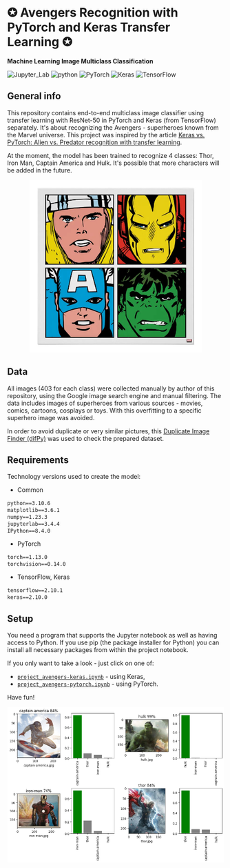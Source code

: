 # ✪ Avengers Recognition with PyTorch and Keras Transfer Learning ✪

**Machine Learning Image Multiclass Classification**

![Jupyter_Lab](https://img.shields.io/badge/-Jupyter%20Lab-blue)
![python](https://img.shields.io/badge/-Python-blueviolet) 
![PyTorch](https://img.shields.io/badge/-PyTorch-blue)
![Keras](https://img.shields.io/badge/-Keras-blueviolet) 
![TensorFlow](https://img.shields.io/badge/-TensorFlow-blue)

## General info
This repository contains end-to-end multiclass image classifier using transfer learning with ResNet-50 in PyTorch and Keras (from TensorFlow) separately. It's about recognizing the Avengers - superheroes known from the Marvel universe. This project was inspired by the article [Keras vs. PyTorch: Alien vs. Predator recognition with transfer learning](https://deepsense.ai/keras-vs-pytorch-avp-transfer-learning/).

At the moment, the model has been trained to recognize 4 classes: Thor, Iron Man, Captain America and Hulk. It's possible that more characters will be added in the future.

<p align="center">
<img alt='four-avengers' src="images/four_avengers.jpg" height="400" width="400">
</p>




## Data
All images (403 for each class) were collected manually by author of this repository, using the Google image search engine and manual filtering. The data includes images of superheroes from various sources - movies, comics, cartoons, cosplays or toys. With this overfitting to a specific superhero image was avoided.

In order to avoid duplicate or very similar pictures, this [Duplicate Image Finder (difPy)](https://github.com/elisemercury/Duplicate-Image-Finder) was used to check the prepared dataset.

## Requirements
Technology versions used to create the model:
* Common
```
python==3.10.6
matplotlib==3.6.1
numpy==1.23.3
jupyterlab==3.4.4
IPython==8.4.0
```
* PyTorch
```
torch==1.13.0
torchvision==0.14.0
```
* TensorFlow, Keras
```
tensorflow==2.10.1
keras==2.10.0
```



## Setup
You need a program that supports the Jupyter notebook as well as having access to Python. If you use pip (the package installer for Python) you can install all necessary packages from within the project notebook. 

If you only want to take a look - just click on one of: 
* [`project_avengers-keras.ipynb`](https://github.com/mowczarz/ml-image-classification-avengers/blob/main/project_avengers-keras.ipynb) - using Keras,
* [`project_avengers-pytorch.ipynb`](https://github.com/mowczarz/ml-image-classification-avengers/blob/main/project_avengers-pytorch.ipynb)  - using PyTorch.

Have fun!

<p align="center">
<img alt='sample-predictions' src="images/sample_predictions.png">
</p>